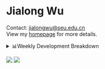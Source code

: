 #  Jialong Wu

Contact: jialongwu@seu.edu.cn<br>
View my [homepage](https://callanwu.github.io/) for more details.

<details><summary>📊Weekly Development Breakdown</summary>

<!--START_SECTION:waka-->

```txt
From: 06 October 2024 - To: 13 October 2024

Total Time: 15 hrs 18 mins

Python       12 hrs 50 mins  █████████████████████░░░░   83.96 %
JSON         1 hr 17 mins    ██░░░░░░░░░░░░░░░░░░░░░░░   08.49 %
Bash         24 mins         ▓░░░░░░░░░░░░░░░░░░░░░░░░   02.69 %
Text         18 mins         ▓░░░░░░░░░░░░░░░░░░░░░░░░   02.00 %
Other        14 mins         ▒░░░░░░░░░░░░░░░░░░░░░░░░   01.59 %
```

<!--END_SECTION:waka-->

[![wakatime](https://wakatime.com/badge/user/c6720b29-9431-4a60-bc9d-e1fb2b6bd65f.svg)](https://wakatime.com/@c6720b29-9431-4a60-bc9d-e1fb2b6bd65f)
</details>

[![](https://img.shields.io/badge/Google%20Scholar-4385FE.svg?&color=d6d6d6&style=flat-square&logo=google-scholar)](https://scholar.google.com/citations?user=6eg2m4YAAAAJ)
![](https://komarev.com/ghpvc/?username=callanwu)
